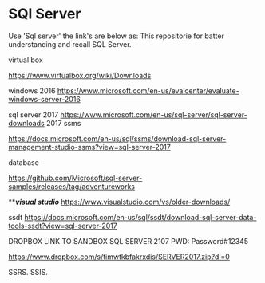 # SQl Server
Use 'Sql server' the link's are below as:
This repositorie for batter understanding and recall SQL Server.

virtual box

https://www.virtualbox.org/wiki/Downloads

windows 2016
https://www.microsoft.com/en-us/evalcenter/evaluate-windows-server-2016

sql server 2017
https://www.microsoft.com/en-us/sql-server/sql-server-downloads
2017 ssms

https://docs.microsoft.com/en-us/sql/ssms/download-sql-server-management-studio-ssms?view=sql-server-2017

database

https://github.com/Microsoft/sql-server-samples/releases/tag/adventureworks

*******visual studio*****
https://www.visualstudio.com/vs/older-downloads/

ssdt
https://docs.microsoft.com/en-us/sql/ssdt/download-sql-server-data-tools-ssdt?view=sql-server-2017

DROPBOX LINK TO SANDBOX SQL SERVER 2107
PWD:   Password#12345

https://www.dropbox.com/s/timwtkbfakrxdis/SERVER2017.zip?dl=0

SSRS.
SSIS.
